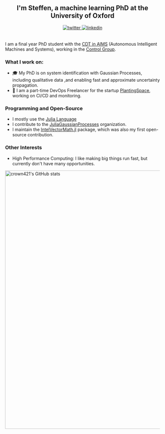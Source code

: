 ## <div align="center"> I'm Steffen, a machine learning PhD at the University of Oxford </div>  

<div align="center">
<a href="https://twitter.com/crown4211" target="_blank">
<img src=https://img.shields.io/badge/twitter-%2300acee.svg?&style=for-the-badge&logo=twitter&logoColor=white alt=twitter style="margin-bottom: 5px;" />
</a>
<a href="https://linkedin.com/in/steffen-ridderbusch" target="_blank">
<img src=https://img.shields.io/badge/linkedin-%231E77B5.svg?&style=for-the-badge&logo=linkedin&logoColor=white alt=linkedin style="margin-bottom: 5px;" />
</a>
</div>

<br>

I am a final year PhD student with the [CDT in AIMS](https://aims.robots.ox.ac.uk/) (Autonomous Intelligent Machines and Systems), working in the [Control Group](https://eng.ox.ac.uk/control/).

### What I work on:
- 🎓 My PhD is on system identification with Gaussian Processes, including qualitative data ,and enabling fast and approximate uncertainty propagation.  
- 🌱 I am a part-time DevOps Freelancer for the startup [PlantingSpace](planting.space), working on CI/CD and monitoring. 

### Programming and Open-Source
- I mostly use the [Julia Language](https://julialang.org/)
- I contribute to the [JuliaGaussianProcesses](https://github.com/JuliaGaussianProcesses) organization.
- I maintain the [IntelVectorMath.jl](https://github.com/JuliaMath/IntelVectorMath.jl) package, which was also my first open-source contribution. 

### Other Interests
- High Performance Computing: I like making big things run fast, but currently don't have many opportunities. 


<a href="https://quine.sh/profile/crown421"><img src="https://stats.quine.sh/crown421/github" alt="crown421's GitHub stats" width="840px"></a>


<!--
**Crown421/Crown421** is a ✨ _special_ ✨ repository because its `README.md` (this file) appears on your GitHub profile.

Here are some ideas to get you started:

- 🔭 I’m currently working on ...
- 🌱 I’m currently learning ...
- 👯 I’m looking to collaborate on ...
- 🤔 I’m looking for help with ...
- 💬 Ask me about ...
- 📫 How to reach me: ...
- 😄 Pronouns: ...
- ⚡ Fun fact: ...

[![Steffen's GitHub stats](https://github-readme-stats.vercel.app/api?username=Crown421)](https://github.com/Crown421/github-readme-stats)

[![Top Langs](https://github-readme-stats.vercel.app/api/top-langs/?username=Crown421)](https://github.com/Crown421/github-readme-stats)

<p align="left"> <img src="https://komarev.com/ghpvc/?username=Crown421&label=Profile%20views&color=0e75b6&style=flat" alt="Crown421" /> </p>
-->
